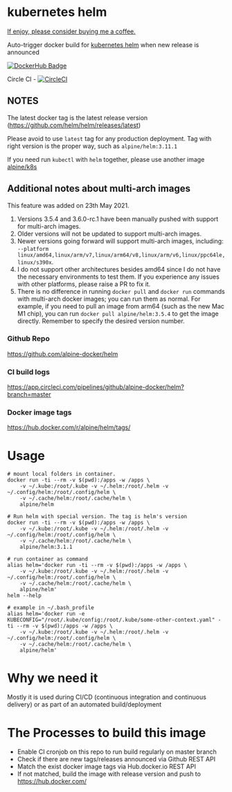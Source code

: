 # kubernetes helm

[If enjoy, please consider buying me a coffee.](https://www.buymeacoffee.com/ozbillwang)

Auto-trigger docker build for [kubernetes helm](https://github.com/kubernetes/helm) when new release is announced

[![DockerHub Badge](http://dockeri.co/image/alpine/helm)](https://hub.docker.com/r/alpine/helm/)

Circle CI - [![CircleCI](https://circleci.com/gh/alpine-docker/helm.svg?style=svg)](https://circleci.com/gh/alpine-docker/helm)

## NOTES

The latest docker tag is the latest release version (https://github.com/helm/helm/releases/latest)

Please avoid to use `latest` tag for any production deployment. Tag with right version is the proper way, such as `alpine/helm:3.11.1`

If you need run `kubectl` with `helm` together, please use another image [alpine/k8s](https://github.com/alpine-docker/k8s)

## Additional notes about multi-arch images

This feature was added on 23th May 2021.

1. Versions 3.5.4 and 3.6.0-rc.1 have been manually pushed with support for multi-arch images.
2. Older versions will not be updated to support multi-arch images.
3. Newer versions going forward will support multi-arch images, including: `--platform linux/amd64,linux/arm/v7,linux/arm64/v8,linux/arm/v6,linux/ppc64le,linux/s390x`.
4. I do not support other architectures besides amd64 since I do not have the necessary environments to test them. If you experience any issues with other platforms, please raise a PR to fix it.
5. There is no difference in running `docker pull` and `docker run` commands with multi-arch docker images; you can run them as normal. For example, if you need to pull an image from arm64 (such as the new Mac M1 chip), you can run `docker pull alpine/helm:3.5.4` to get the image directly. Remember to specify the desired version number.

### Github Repo

https://github.com/alpine-docker/helm

### CI build logs

https://app.circleci.com/pipelines/github/alpine-docker/helm?branch=master

### Docker image tags

https://hub.docker.com/r/alpine/helm/tags/

# Usage

    # mount local folders in container.
    docker run -ti --rm -v $(pwd):/apps -w /apps \
        -v ~/.kube:/root/.kube -v ~/.helm:/root/.helm -v ~/.config/helm:/root/.config/helm \
        -v ~/.cache/helm:/root/.cache/helm \
        alpine/helm

    # Run helm with special version. The tag is helm's version
    docker run -ti --rm -v $(pwd):/apps -w /apps \
        -v ~/.kube:/root/.kube -v ~/.helm:/root/.helm -v ~/.config/helm:/root/.config/helm \
        -v ~/.cache/helm:/root/.cache/helm \
        alpine/helm:3.1.1

    # run container as command
    alias helm='docker run -ti --rm -v $(pwd):/apps -w /apps \
        -v ~/.kube:/root/.kube -v ~/.helm:/root/.helm -v ~/.config/helm:/root/.config/helm \
        -v ~/.cache/helm:/root/.cache/helm \
        alpine/helm'
    helm --help
    
    # example in ~/.bash_profile
    alias helm='docker run -e KUBECONFIG="/root/.kube/config:/root/.kube/some-other-context.yaml" -ti --rm -v $(pwd):/apps -w /apps \
        -v ~/.kube:/root/.kube -v ~/.helm:/root/.helm -v ~/.config/helm:/root/.config/helm \
        -v ~/.cache/helm:/root/.cache/helm \
        alpine/helm'

# Why we need it

Mostly it is used during CI/CD (continuous integration and continuous delivery) or as part of an automated build/deployment

# The Processes to build this image

* Enable CI cronjob on this repo to run build regularly on master branch
* Check if there are new tags/releases announced via Github REST API
* Match the exist docker image tags via Hub.docker.io REST API
* If not matched, build the image with release version and push to https://hub.docker.com/

